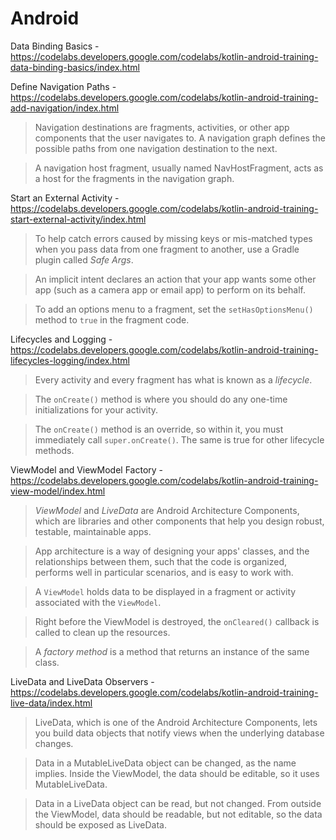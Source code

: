# Android

Data Binding Basics - https://codelabs.developers.google.com/codelabs/kotlin-android-training-data-binding-basics/index.html


Define Navigation Paths - https://codelabs.developers.google.com/codelabs/kotlin-android-training-add-navigation/index.html

> Navigation destinations are fragments, activities, or other app components that the user navigates to. A navigation graph defines the possible paths from one navigation destination to the next.

> A navigation host fragment, usually named NavHostFragment, acts as a host for the fragments in the navigation graph.

Start an External Activity - https://codelabs.developers.google.com/codelabs/kotlin-android-training-start-external-activity/index.html

> To help catch errors caused by missing keys or mis-matched types when you pass data from one fragment to another, use a Gradle plugin called _Safe Args_.

> An implicit intent declares an action that your app wants some other app (such as a camera app or email app) to perform on its behalf.

> To add an options menu to a fragment, set the `setHasOptionsMenu()` method to `true` in the fragment code.

Lifecycles and Logging - https://codelabs.developers.google.com/codelabs/kotlin-android-training-lifecycles-logging/index.html

> Every activity and every fragment has what is known as a _lifecycle_.

> The `onCreate()` method is where you should do any one-time initializations for your activity.

> The `onCreate()` method is an override, so within it, you must immediately call `super.onCreate()`. The same is true for other lifecycle methods.

ViewModel and ViewModel Factory - https://codelabs.developers.google.com/codelabs/kotlin-android-training-view-model/index.html

> _ViewModel_ and _LiveData_ are Android Architecture Components, which are libraries and other components that help you design robust, testable, maintainable apps.

> App architecture is a way of designing your apps' classes, and the relationships between them, such that the code is organized, performs well in particular scenarios, and is easy to work with.

> A `ViewModel` holds data to be displayed in a fragment or activity associated with the `ViewModel`. 

> Right before the ViewModel is destroyed, the `onCleared()` callback is called to clean up the resources.

> A _factory method_ is a method that returns an instance of the same class.

LiveData and LiveData Observers - https://codelabs.developers.google.com/codelabs/kotlin-android-training-live-data/index.html

> LiveData, which is one of the Android Architecture Components, lets you build data objects that notify views when the underlying database changes.

> Data in a MutableLiveData object can be changed, as the name implies. Inside the ViewModel, the data should be editable, so it uses MutableLiveData.

> Data in a LiveData object can be read, but not changed. From outside the ViewModel, data should be readable, but not editable, so the data should be exposed as LiveData.
